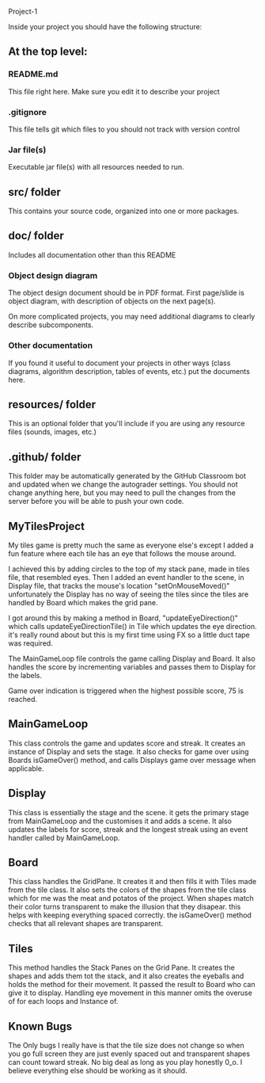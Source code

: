 Project-1

Inside your project you should have the following structure:
## At the top level:
### README.md
This file right here. Make sure you edit it to describe your project
### .gitignore
This file tells git which files to you should not track with version control
### Jar file(s)
Executable jar file(s) with all resources needed to run.

## src/ folder
This contains your source code, organized into one or more packages.

## doc/ folder
Includes all documentation other than this README

### Object design diagram

The object design document should be in PDF format.
First page/slide is object diagram, with description of objects on the next page(s).

On more complicated projects, you may need additional diagrams to
clearly describe subcomponents.

### Other documentation

If you found it useful to document your projects in other ways (class
diagrams, algorithm description, tables of events, etc.) put the
documents here.

## resources/ folder

This is an optional folder that you'll include if you are using any
resource files (sounds, images, etc.)

## .github/ folder
This folder may be automatically generated by the GitHub Classroom bot and updated when we change the autograder settings.
You should not change anything here, but you may need to pull the changes from the server before you will be able to push your own code.


## MyTilesProject
My tiles game is pretty much the same as everyone else's except I added a fun feature 
where each tile has an eye that follows the mouse around. 

I achieved this by adding circles to the top of my stack pane, made in tiles file, 
that resembled eyes. Then I added an event handler to the scene, in Display file,
that tracks the mouse's location "setOnMouseMoved()" unfortunately the Display has no
way of seeing the tiles since the tiles are handled by Board which makes the grid pane.

I got around this by making a method in Board, "updateEyeDirection()" which calls
updateEyeDirectionTile() in Tile which updates the eye direction. it's really round about
but this is my first time using FX so a little duct tape was required. 

The MainGameLoop file controls the game calling Display and Board. It also handles
the score by incrementing variables and passes them to Display for the labels.

Game over indication is triggered when the highest possible score, 75 is reached.

## MainGameLoop
This class controls the game and updates score and streak. 
It creates an instance of Display and sets the stage. 
It also checks for game over using Boards isGameOver() method, 
and calls Displays game over message when applicable. 

## Display
This class is essentially the stage and the scene. it gets the primary stage from 
MainGameLoop and the customises it and adds a scene. It also updates the labels
for score, streak and the longest streak using an event handler called by MainGameLoop.

## Board 
This class handles the GridPane. It creates it and then fills it with Tiles made
from the tile class. 
It also sets the colors of the shapes from the tile class which for me was the meat and potatos
of the project. 
When shapes match their color turns transparent to make the illusion that they disapear. this 
helps with keeping everything spaced correctly. 
the isGameOver() method checks that all relevant shapes are transparent.

## Tiles
This method handles the Stack Panes on the Grid Pane. It creates the shapes and adds
them tot the stack, and it also creates the eyeballs and holds the method for 
their movement. It passed the result to Board who can give it to display.
Handling eye movement in this manner omits the overuse of for each loops and Instance of. 

## Known Bugs
The Only bugs I really have is that the tile size does not change so when you go full 
screen they are just evenly spaced out and transparent shapes can count toward streak.
No big deal as long as you play honestly 0_o.
I believe everything else should be working as it should.

